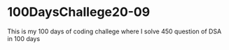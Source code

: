 # 100DaysChallege20-09
This is my 100 days of coding challege where I solve 450 question of DSA in 100 days

